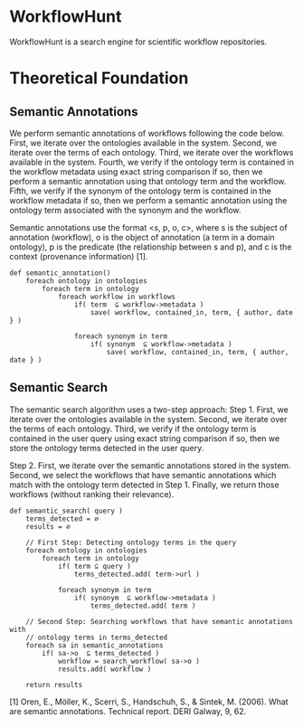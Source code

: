 # WorkflowHunt

WorkflowHunt is a search engine for scientific workflow repositories.

# Theoretical Foundation

## Semantic Annotations

We perform semantic annotations of workflows following the code below. First, we iterate over the ontologies available in the system. Second, we iterate over the terms of each ontology. Third, we iterate over the workflows available in the system. Fourth, we verify if the ontology term is contained in the workflow metadata using exact string comparison if so, then we perform a semantic annotation using that ontology term and the workflow. Fifth, we verify if the synonym of the ontology term is contained in the workflow metadata if so, then we perform a semantic annotation using the ontology term associated with the synonym and the workflow.

Semantic annotations use the format <s, p, o, c>, where s is the subject of annotation (workflow), o is the object of annotation (a term in a domain ontology), p is the predicate (the relationship between s and p), and c is the context (provenance information) [1].

```
def semantic_annotation()
    foreach ontology in ontologies
        foreach term in ontology
            foreach workflow in workflows                   
                if( term  ⊆ workflow->metadata )
                    save( workflow, contained_in, term, { author, date } )

                foreach synonym in term
                    if( synonym  ⊆ workflow->metadata )
                        save( workflow, contained_in, term, { author, date } )
```

## Semantic Search

The semantic search algorithm uses a two-step approach:
Step 1. First, we iterate over the ontologies available in the system. Second, we iterate over the terms of each ontology. Third, we verify if the ontology term is contained in the user query using exact string comparison if so, then we store the ontology terms detected in the user query.

Step 2. First, we iterate over the semantic annotations stored in the system. Second, we select the workflows that have semantic annotations which match with the ontology term detected in Step 1. Finally, we return those workflows (without ranking their relevance).

```
def semantic_search( query )
    terms_detected = ∅
    results = ∅

    // First Step: Detecting ontology terms in the query
    foreach ontology in ontologies
        foreach term in ontology
            if( term ⊆ query )
                terms_detected.add( term->url )

            foreach synonym in term
                if( synonym  ⊆ workflow->metadata )
                    terms_detected.add( term )

    // Second Step: Searching workflows that have semantic annotations with 
    // ontology terms in terms_detected
    foreach sa in semantic_annotations
        if( sa->o  ⊆ terms_detected )
            workflow = search_workflow( sa->o )
            results.add( workflow )

    return results
```

[1] Oren, E., Möller, K., Scerri, S., Handschuh, S., & Sintek, M. (2006). What are semantic annotations. Technical report. DERI Galway, 9, 62.

